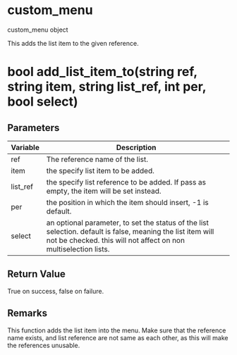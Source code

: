 # custom_menu

custom_menu object

  


This adds the list item to the given reference.

# bool add_list_item_to(string ref, string item, string list_ref, int per, bool select)

## Parameters

Variable| Description  
---|---  
ref | The reference name of the list.  
item | the specify list item to be added.  
list_ref | the specify list reference to be added. If pass as empty, the item will be set instead.  
per | the position in which the item should insert, -1 is default.  
select | an optional parameter, to set the status of the list selection. default is false, meaning the list item will not be checked. this will not affect on non multiselection lists.  
  
## Return Value

True on success, false on failure.

## Remarks

This function adds the list item into the menu. Make sure that the reference name exists, and list reference are not same as each other, as this will make the references unusable.
